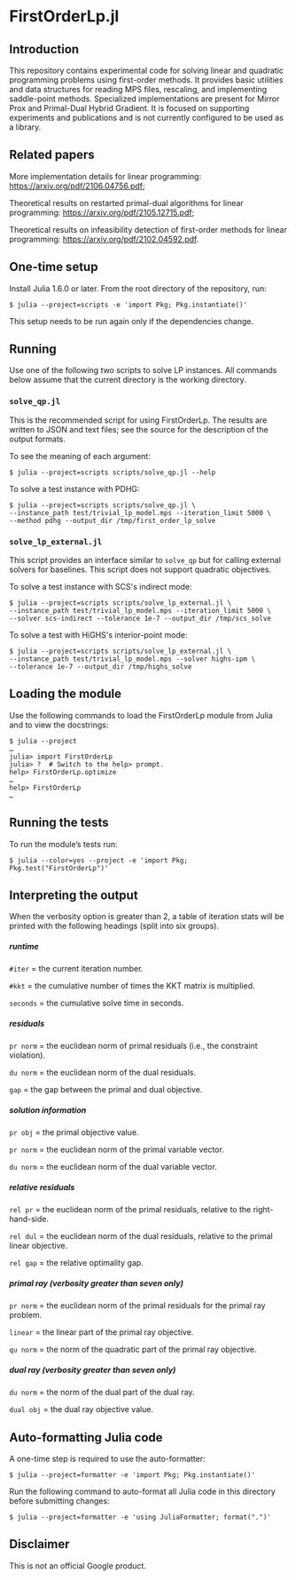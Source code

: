 # FirstOrderLp.jl

## Introduction

This repository contains experimental code for solving linear and quadratic
programming problems using first-order methods. It provides basic utilities and
data structures for reading MPS files, rescaling, and implementing saddle-point
methods. Specialized implementations are present for Mirror Prox and
Primal-Dual Hybrid Gradient. It is focused on supporting experiments and
publications and is not currently configured to be used as a library.

## Related papers

More implementation details for linear programming: 
https://arxiv.org/pdf/2106.04756.pdf;

Theoretical results on restarted primal-dual algorithms for linear programming:
https://arxiv.org/pdf/2105.12715.pdf;

Theoretical results on infeasibility detection of first-order methods for 
linear programming:
https://arxiv.org/pdf/2102.04592.pdf.


## One-time setup

Install Julia 1.6.0 or later. From the root directory of the repository, run:

```shell
$ julia --project=scripts -e 'import Pkg; Pkg.instantiate()'
```

This setup needs to be run again only if the dependencies change.

## Running

Use one of the following two scripts to solve LP instances. All commands below
assume that the current directory is the working directory.

### `solve_qp.jl`

This is the recommended script for using FirstOrderLp. The results are written
to JSON and text files; see the source for the description of the output
formats.

To see the meaning of each argument:

```shell
$ julia --project=scripts scripts/solve_qp.jl --help
```

To solve a test instance with PDHG:

```shell
$ julia --project=scripts scripts/solve_qp.jl \
--instance_path test/trivial_lp_model.mps --iteration_limit 5000 \
--method pdhg --output_dir /tmp/first_order_lp_solve
```

### `solve_lp_external.jl`

This script provides an interface similar to `solve_qp` but for calling
external solvers for baselines. This script does not support quadratic
objectives.

To solve a test instance with SCS's indirect mode:

```shell
$ julia --project=scripts scripts/solve_lp_external.jl \
--instance_path test/trivial_lp_model.mps --iteration_limit 5000 \
--solver scs-indirect --tolerance 1e-7 --output_dir /tmp/scs_solve
```

To solve a test with HiGHS's interior-point mode:

```shell
$ julia --project=scripts scripts/solve_lp_external.jl \
--instance_path test/trivial_lp_model.mps --solver highs-ipm \
--tolerance 1e-7 --output_dir /tmp/highs_solve
```

## Loading the module

Use the following commands to load the FirstOrderLp module from Julia and to
view the docstrings:

```
$ julia --project
…
julia> import FirstOrderLp
julia> ?  # Switch to the help> prompt.
help> FirstOrderLp.optimize
…
help> FirstOrderLp
…
```

## Running the tests

To run the module’s tests run:

```shell
$ julia --color=yes --project -e 'import Pkg; Pkg.test("FirstOrderLp")'
```

## Interpreting the output

When the verbosity option is greater than 2, a table of iteration stats will be
printed with the following headings (split into six groups).

##### runtime

`#iter` = the current iteration number.

`#kkt` = the cumulative number of times the KKT matrix is multiplied.

`seconds` = the cumulative solve time in seconds.

##### residuals

`pr norm` = the euclidean norm of primal residuals (i.e., the constraint
violation).

`du norm` = the euclidean norm of the dual residuals.

`gap` = the gap between the primal and dual objective.

##### solution information

`pr obj` = the primal objective value.

`pr norm` = the euclidean norm of the primal variable vector.

`du norm` = the euclidean norm of the dual variable vector.

##### relative residuals

`rel pr` = the euclidean norm of the primal residuals, relative to the
right-hand-side.

`rel dul` = the euclidean norm of the dual residuals, relative to the primal
linear objective.

`rel gap` = the relative optimality gap.

##### primal ray (verbosity greater than seven only)

`pr norm` = the euclidean norm of the primal residuals for the primal ray
problem.

`linear` = the linear part of the primal ray objective.

`qu norm` = the norm of the quadratic part of the primal ray objective.

##### dual ray (verbosity greater than seven only)

`du norm` = the norm of the dual part of the dual ray.

`dual obj` = the dual ray objective value.

## Auto-formatting Julia code

A one-time step is required to use the auto-formatter:

```shell
$ julia --project=formatter -e 'import Pkg; Pkg.instantiate()'
```

Run the following command to auto-format all Julia code in this directory before
submitting changes:

```shell
$ julia --project=formatter -e 'using JuliaFormatter; format(".")'
```

## Disclaimer

This is not an official Google product.
